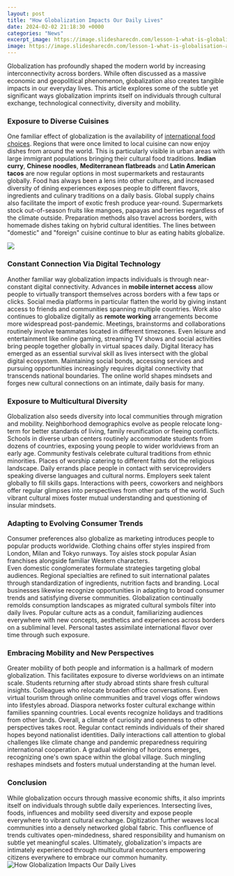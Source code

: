 ```yaml
---
layout: post
title: "How Globalization Impacts Our Daily Lives"
date: 2024-02-02 21:18:30 +0000
categories: "News"
excerpt_image: https://image.slidesharecdn.com/lesson-1-what-is-globalisation-and-how-is-it-changing-peoples-lives-1220788722487640-9/95/lesson-1-what-is-globalisation-and-how-is-it-changing-peoples-lives-2-1024.jpg?cb=1220763451
image: https://image.slidesharecdn.com/lesson-1-what-is-globalisation-and-how-is-it-changing-peoples-lives-1220788722487640-9/95/lesson-1-what-is-globalisation-and-how-is-it-changing-peoples-lives-2-1024.jpg?cb=1220763451
---
```


Globalization has profoundly shaped the modern world by increasing interconnectivity across borders. While often discussed as a massive economic and geopolitical phenomenon, globalization also creates tangible impacts in our everyday lives. This article explores some of the subtle yet significant ways globalization imprints itself on individuals through cultural exchange, technological connectivity, diversity and mobility.
### Exposure to Diverse Cuisines  
One familiar effect of globalization is the availability of [international food choices](https://yt.io.vn/collection/albarado). Regions that were once limited to local cuisine can now enjoy dishes from around the world. This is particularly visible in urban areas with large immigrant populations bringing their cultural food traditions. **Indian curry**, **Chinese noodles**, **Mediterranean flatbreads** and **Latin American tacos** are now regular options in most supermarkets and restaurants globally. Food has always been a lens into other cultures, and increased diversity of dining experiences exposes people to different flavors, ingredients and culinary traditions on a daily basis.
Global supply chains also facilitate the import of exotic fresh produce year-round. Supermarkets stock out-of-season fruits like mangoes, papayas and berries regardless of the climate outside. Preparation methods also travel across borders, with homemade dishes taking on hybrid cultural identities. The lines between "domestic" and "foreign" cuisine continue to blur as eating habits globalize.

![](https://www.economicshelp.org/wp-content/uploads/2012/11/impact-of-globalisation.jpg)
### Constant Connection Via Digital Technology
Another familiar way globalization impacts individuals is through near-constant digital connectivity. Advances in **mobile internet access** allow people to virtually transport themselves across borders with a few taps or clicks. Social media platforms in particular flatten the world by giving instant access to friends and communities spanning multiple countries. 
Work also continues to globalize digitally as **remote working** arrangements become more widespread post-pandemic. Meetings, brainstorms and collaborations routinely involve teammates located in different timezones. Even leisure and entertainment like online gaming, streaming TV shows and social activities bring people together globally in virtual spaces daily. 
Digital literacy has emerged as an essential survival skill as lives intersect with the global digital ecosystem. Maintaining social bonds, accessing services and pursuing opportunities increasingly requires digital connectivity that transcends national boundaries. The online world shapes mindsets and forges new cultural connections on an intimate, daily basis for many.
### Exposure to Multicultural Diversity
Globalization also seeds diversity into local communities through migration and mobility. Neighborhood demographics evolve as people relocate long-term for better standards of living, family reunification or fleeing conflicts. 
Schools in diverse urban centers routinely accommodate students from dozens of countries, exposing young people to wider worldviews from an early age. Community festivals celebrate cultural traditions from ethnic minorities. Places of worship catering to different faiths dot the religious landscape. 
Daily errands place people in contact with serviceproviders speaking diverse languages and cultural norms. Employers seek talent globally to fill skills gaps. Interactions with peers, coworkers and neighbors offer regular glimpses into perspectives from other parts of the world. Such vibrant cultural mixes foster mutual understanding and questioning of insular mindsets.
### Adapting to Evolving Consumer Trends  
Consumer preferences also globalize as marketing introduces people to popular products worldwide. Clothing chains offer styles inspired from London, Milan and Tokyo runways. Toy aisles stock popular Asian franchises alongside familiar Western characters.  
Even domestic conglomerates formulate strategies targeting global audiences. Regional specialties are refined to suit international palates through standardization of ingredients, nutrition facts and branding. Local businesses likewise recognize opportunities in adapting to broad consumer trends and satisfying diverse communities.
Globalization continually remolds consumption landscapes as migrated cultural symbols filter into daily lives. Popular culture acts as a conduit, familiarizing audiences everywhere with new concepts, aesthetics and experiences across borders on a subliminal level. Personal tastes assimilate international flavor over time through such exposure.
### Embracing Mobility and New Perspectives
Greater mobility of both people and information is a hallmark of modern globalization. This facilitates exposure to diverse worldviews on an intimate scale. Students returning after study abroad stints share fresh cultural insights. Colleagues who relocate broaden office conversations. 
Even virtual tourism through online communities and travel vlogs offer windows into lifestyles abroad. Diaspora networks foster cultural exchange within families spanning countries. Local events recognize holidays and traditions from other lands. Overall, a climate of curiosity and openness to other perspectives takes root.
Regular contact reminds individuals of their shared hopes beyond nationalist identities. Daily interactions call attention to global challenges like climate change and pandemic preparedness requiring international cooperation.  A gradual widening of horizons emerges, recognizing one's own space within the global village. Such mingling reshapes mindsets and fosters mutual understanding at the human level.
### Conclusion
While globalization occurs through massive economic shifts, it also imprints itself on individuals through subtle daily experiences. Intersecting lives, foods, influences and mobility seed diversity and expose people everywhere to vibrant cultural exchange. Digitization further weaves local communities into a densely networked global fabric. This confluence of trends cultivates open-mindedness, shared responsibility and humanism on subtle yet meaningful scales. Ultimately, globalization's impacts are intimately experienced through multicultural encounters empowering citizens everywhere to embrace our common humanity.
![How Globalization Impacts Our Daily Lives](https://image.slidesharecdn.com/lesson-1-what-is-globalisation-and-how-is-it-changing-peoples-lives-1220788722487640-9/95/lesson-1-what-is-globalisation-and-how-is-it-changing-peoples-lives-2-1024.jpg?cb=1220763451)